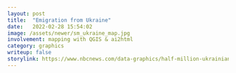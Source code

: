 ```yaml
---
layout: post
title:  "Emigration from Ukraine"
date:   2022-02-28 15:54:02
image: /assets/newer/sm_ukraine_map.jpg
involvement: mapping with QGIS & ai2html
category: graphics
writeup: false
storylink: https://www.nbcnews.com/data-graphics/half-million-ukrainians-are-fleeing-their-country-see-where-they-n1290260
---
```

